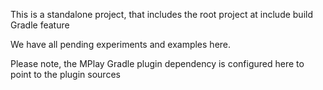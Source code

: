 This is a standalone project, 
that includes the root project at
include build Gradle feature

We have all pending experiments and examples here.

Please note, the MPlay Gradle plugin dependency is 
configured here to point to the plugin sources

